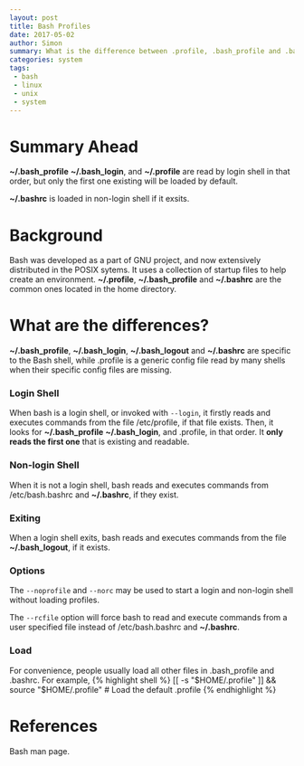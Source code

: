 ```yaml
---
layout: post
title: Bash Profiles
date: 2017-05-02
author: Simon
summary: What is the difference between .profile, .bash_profile and .bashrc?
categories: system
tags: 
 - bash
 - linux
 - unix
 - system
---
```


# Summary Ahead
**~/.bash_profile** **~/.bash_login**,  and  **~/.profile** are read by login shell in that order, but only the first one existing will be loaded by default.

**~/.bashrc** is loaded in non-login shell if it exsits. 

# Background
Bash was developed as a part of GNU project, and now extensively distributed in the POSIX sytems. It uses a collection of startup files to help create an environment. **~/.profile**, **~/.bash_profile** and **~/.bashrc** are the common ones located in the home directory. 

# What are the differences?
**~/.bash_profile**, **~/.bash_login**, **~/.bash_logout** and **~/.bashrc** are specific to the Bash shell, while .profile is a generic config file read by many shells when their specific config files are missing. 

### Login Shell
When bash is a login shell, or invoked with `--login`, it firstly reads and executes commands from the file /etc/profile, if that file exists. Then, it looks for **~/.bash_profile** **~/.bash_login**,  and  .profile, in that order. It **only reads the first one** that is existing and readable. 

### Non-login Shell
When it  is  not a login shell, bash reads and executes commands from /etc/bash.bashrc and **~/.bashrc**, if they exist. 

### Exiting
When a login shell exits, bash reads and executes commands from the file **~/.bash_logout**, if it exists. 

### Options
The `--noprofile` and `--norc` may be used to start a login and non-login shell without loading profiles.

The `--rcfile` option will force bash to read and execute commands from a user specified file instead of /etc/bash.bashrc and **~/.bashrc**. 

### Load
For convenience, people usually load all other files in .bash_profile and .bashrc. For example, 
{% highlight shell %}
[[ -s "$HOME/.profile" ]] && source "$HOME/.profile" # Load the default .profile 
{% endhighlight %}

# References
Bash man page. 

